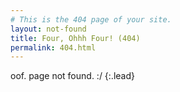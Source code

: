 ```yaml
---
# This is the 404 page of your site.
layout: not-found
title: Four, Ohhh Four! (404)
permalink: 404.html
---
```


oof. page not found. :/ {:.lead}
